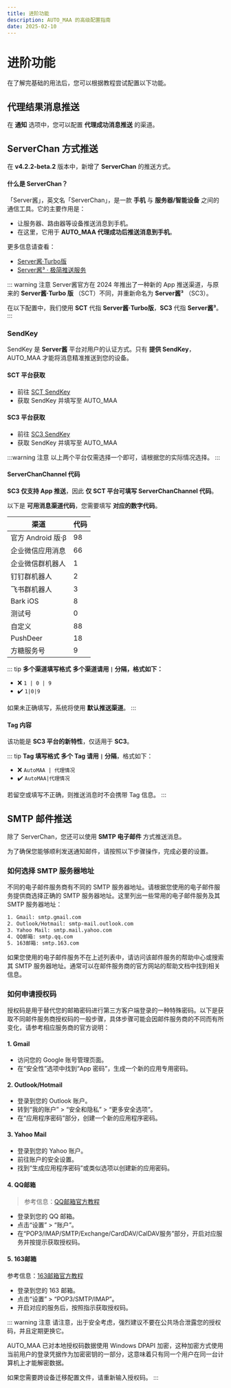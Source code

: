 ```yaml
---
title: 进阶功能
description: AUTO_MAA 的高级配置指南
date: 2025-02-10
---
```


# 进阶功能

在了解完基础的用法后，您可以根据教程尝试配置以下功能。

## 代理结果消息推送

在 **通知** 选项中，您可以配置 **代理成功消息推送** 的渠道。

## ServerChan 方式推送

在 **v4.2.2-beta.2** 版本中，新增了 **ServerChan** 的推送方式。

#### 什么是 ServerChan？

「Server酱」，英文名「ServerChan」，是一款 **手机** 与 **服务器/智能设备** 之间的通信工具。它的主要作用是：

- 让服务器、路由器等设备推送消息到手机。
- 在这里，它用于 **AUTO_MAA 代理成功后推送消息到手机**。

更多信息请查看：

- [Server酱·Turbo版](https://sct.ftqq.com/)
- [Server酱³ · 极简推送服务](https://sc3.ft07.com/)

::: warning 注意
Server酱官方在 2024 年推出了一种新的 App 推送渠道，与原来的 **Server酱·Turbo 版** （SCT）不同，并重新命名为 **Server酱³**
（SC3）。

在以下配置中，我们使用 **SCT** 代指 **Server酱·Turbo版**，**SC3** 代指 **Server酱³**。
:::

### SendKey

SendKey 是 **Server酱** 平台对用户的认证方式。只有 **提供 SendKey**，AUTO_MAA 才能将消息精准推送到您的设备。

#### SCT 平台获取

- 前往 [SCT SendKey](https://sct.ftqq.com/sendkey)
- 获取 SendKey 并填写至 AUTO_MAA

#### SC3 平台获取

- 前往 [SC3 SendKey](https://sc3.ft07.com/sendkey)
- 获取 SendKey 并填写至 AUTO_MAA

:::warning 注意
以上两个平台仅需选择一个即可，请根据您的实际情况选择。
:::

#### ServerChanChannel 代码

**SC3 仅支持 App 推送**，因此 **仅 SCT 平台可填写 ServerChanChannel 代码**。

以下是 **可用消息渠道代码**，您需要填写 **对应的数字代码**。

| 渠道             | 代码 |
|----------------|----|
| 官方 Android 版·β | 98 |
| 企业微信应用消息       | 66 |
| 企业微信群机器人       | 1  |
| 钉钉群机器人         | 2  |
| 飞书群机器人         | 3  |
| Bark iOS       | 8  |
| 测试号            | 0  |
| 自定义            | 88 |
| PushDeer       | 18 |
| 方糖服务号          | 9  |

::: tip **多个渠道填写格式**
**多个渠道请用 `|` 分隔，格式如下：**

- ❌ `1 | 0 | 9`
- ✔️ `1|0|9`

如果未正确填写，系统将使用 **默认推送渠道**。
:::

#### Tag 内容

该功能是 **SC3 平台的新特性**，仅适用于 **SC3**。

::: tip **Tag 填写格式**
**多个 Tag 请用 `|` 分隔**，格式如下：

- ❌ `AutoMAA | 代理情况`
- ✔️ `AutoMAA|代理情况`

若留空或填写不正确，则推送消息时不会携带 Tag 信息。
:::

## SMTP 邮件推送

除了 ServerChan，您还可以使用 **SMTP 电子邮件** 方式推送消息。

为了确保您能够顺利发送通知邮件，请按照以下步骤操作，完成必要的设置。

### 如何选择 SMTP 服务器地址

不同的电子邮件服务商有不同的 SMTP 服务器地址。请根据您使用的电子邮件服务提供商选择正确的 SMTP 服务器地址。这里列出一些常用的电子邮件服务及其
SMTP 服务器地址：

```txt
1. Gmail: smtp.gmail.com
2. Outlook/Hotmail: smtp-mail.outlook.com
3. Yahoo Mail: smtp.mail.yahoo.com
4. QQ邮箱: smtp.qq.com
5. 163邮箱: smtp.163.com
```

如果您使用的电子邮件服务不在上述列表中，请访问该邮件服务的帮助中心或搜索其 SMTP 服务器地址。通常可以在邮件服务商的官方网站的帮助文档中找到相关信息。

### 如何申请授权码

授权码是用于替代您的邮箱密码进行第三方客户端登录的一种特殊密码。以下是获取不同邮件服务商授权码的一般步骤，具体步骤可能会因邮件服务商的不同而有所变化，请参考相应服务商的官方说明：

#### 1. Gmail

- 访问您的 Google 账号管理页面。
- 在“安全性”选项中找到“App 密码”，生成一个新的应用专用密码。

#### 2. Outlook/Hotmail

- 登录到您的 Outlook 账户。
- 转到“我的账户” > “安全和隐私” > “更多安全选项”。
- 在“应用程序密码”部分，创建一个新的应用程序密码。

#### 3. Yahoo Mail

- 登录到您的 Yahoo 账户。
- 前往账户的安全设置。
- 找到“生成应用程序密码”或类似选项以创建新的应用密码。

#### 4. QQ邮箱

> 参考信息：[QQ邮箱官方教程](https://service.mail.qq.com/detail/0/75)

- 登录到您的 QQ 邮箱。
- 点击“设置” > “账户”。
- 在“POP3/IMAP/SMTP/Exchange/CardDAV/CalDAV服务”部分，开启对应服务并按提示获取授权码。

#### 5. 163邮箱

>
参考信息：[163邮箱官方教程](https://help.mail.163.com/faqDetail.do?code=d7a5dc8471cd0c0e8b4b8f4f8e49998b374173cfe9171305fa1ce630d7f67ac2a5feb28b66796d3b)

- 登录到您的 163 邮箱。
- 点击“设置” > “POP3/SMTP/IMAP”。
- 开启对应的服务后，按照指示获取授权码。

::: warning 注意
请注意，出于安全考虑，强烈建议不要在公共场合泄露您的授权码，并且定期更换它。

AUTO_MAA 已对本地授权码数据使用 Windows DPAPI 加密，这种加密方式使用当前用户的登录凭据作为加密密钥的一部分，这意味着只有同一个用户在同一台计算机上才能解密数据。

如果您需要跨设备迁移配置文件，请重新输入授权码。
:::